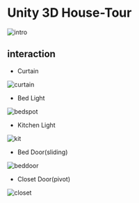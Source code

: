 # Unity 3D House-Tour

![intro](https://user-images.githubusercontent.com/86935394/175758931-07470a60-8cfd-4f4d-b8eb-6bc8525cd8ae.png)


## interaction

- Curtain

![curtain](https://user-images.githubusercontent.com/86935394/175759178-cdee0463-dcc0-44bf-ad24-401ad146823f.gif)

- Bed Light

![bedspot](https://user-images.githubusercontent.com/86935394/175759174-2a6b4c11-7f23-4968-8435-e88fa075ef3e.gif)

- Kitchen Light

![kit](https://user-images.githubusercontent.com/86935394/175759177-3b781747-2e67-4b95-a803-1ecdb74bca09.gif)

- Bed Door(sliding)

![beddoor](https://user-images.githubusercontent.com/86935394/175759172-e4d9abc9-e842-4bc0-a667-4d46dcee880b.gif)

- Closet Door(pivot)

![closet](https://user-images.githubusercontent.com/86935394/175759183-e20c37d2-f3a7-4423-bf98-c9c414008bcb.gif)
